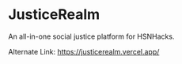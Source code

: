 # JusticeRealm
An all-in-one social justice platform for HSNHacks.

Alternate Link: https://justicerealm.vercel.app/
